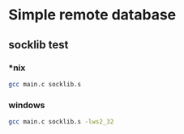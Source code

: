 # Simple remote database

## socklib test

### *nix
```bash
gcc main.c socklib.s
```

### windows
```bash
gcc main.c socklib.s -lws2_32
```
